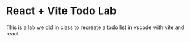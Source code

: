 # React + Vite Todo Lab

This is a lab we did in class to recreate a todo list in vscode with vite and react